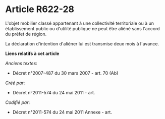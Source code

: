 # Article R622-28

L'objet mobilier classé appartenant à une collectivité territoriale ou à un établissement public ou d'utilité publique ne
peut être aliéné sans l'accord du préfet de région.

La déclaration d'intention d'aliéner lui est transmise deux mois à l'avance.

**Liens relatifs à cet article**

_Anciens textes_:

  - Décret n°2007-487 du 30 mars 2007 - art. 70 (Ab)

_Créé par_:

  - Décret n°2011-574 du 24 mai 2011  - art.

_Codifié par_:

  - Décret n°2011-574 du 24 mai 2011 Annexe - art.
